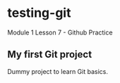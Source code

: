 # testing-git

Module 1 Lesson 7 - Github Practice

## My first Git project

Dummy project to learn Git basics.

